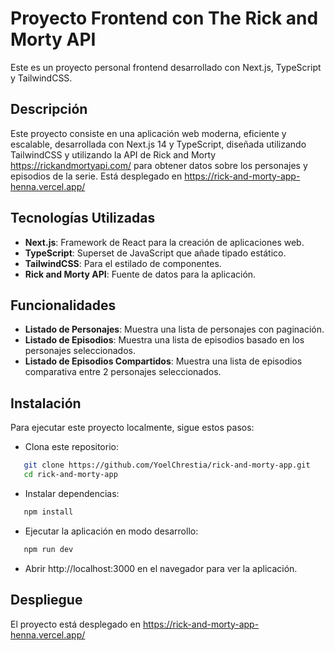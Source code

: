 # Proyecto Frontend con The Rick and Morty API

Este es un proyecto personal frontend desarrollado con Next.js, TypeScript y TailwindCSS.

## Descripción
Este proyecto consiste en una aplicación web moderna, eficiente y escalable, desarrollada con Next.js 14 y TypeScript, diseñada utilizando TailwindCSS y utilizando la API de Rick and Morty https://rickandmortyapi.com/ para obtener datos sobre los personajes y episodios de la serie. Está desplegado en https://rick-and-morty-app-henna.vercel.app/

## Tecnologías Utilizadas

- **Next.js**: Framework de React para la creación de aplicaciones web.
- **TypeScript**: Superset de JavaScript que añade tipado estático.
- **TailwindCSS**: Para el estilado de componentes.
- **Rick and Morty API**: Fuente de datos para la aplicación.

## Funcionalidades

- **Listado de Personajes**: Muestra una lista de personajes con paginación.
- **Listado de Episodios**: Muestra una lista de episodios basado en los personajes seleccionados.
- **Listado de Episodios Compartidos**: Muestra una lista de episodios comparativa entre 2 personajes seleccionados.

## Instalación

Para ejecutar este proyecto localmente, sigue estos pasos:

- Clona este repositorio:
```bash
   git clone https://github.com/YoelChrestia/rick-and-morty-app.git
   cd rick-and-morty-app
```
- Instalar dependencias:
```bash
   npm install
```
- Ejecutar la aplicación en modo desarrollo:
```bash
   npm run dev
```
 - Abrir http://localhost:3000 en el navegador para ver la aplicación.

## Despliegue
El proyecto está desplegado en https://rick-and-morty-app-henna.vercel.app/